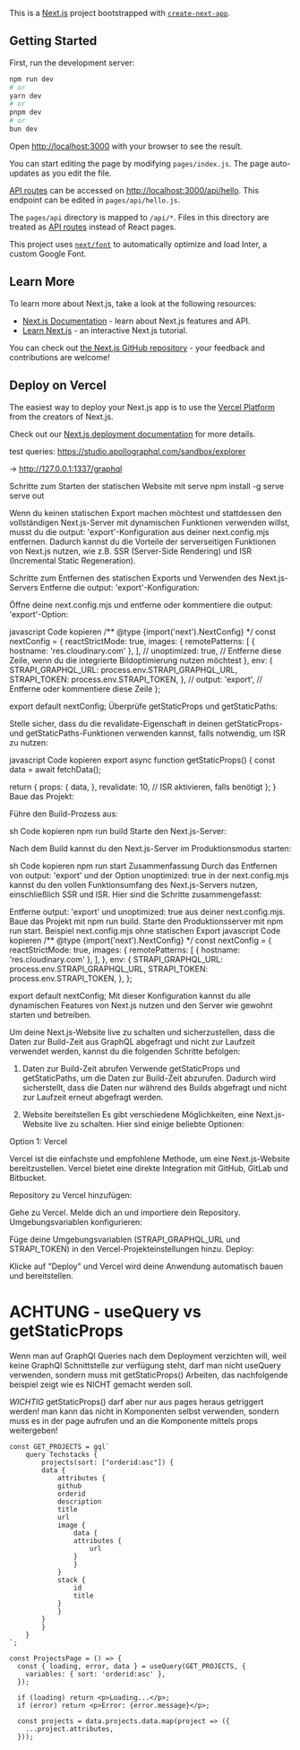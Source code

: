 This is a [Next.js](https://nextjs.org/) project bootstrapped with [`create-next-app`](https://github.com/vercel/next.js/tree/canary/packages/create-next-app).

## Getting Started

First, run the development server:

```bash
npm run dev
# or
yarn dev
# or
pnpm dev
# or
bun dev
```

Open [http://localhost:3000](http://localhost:3000) with your browser to see the result.

You can start editing the page by modifying `pages/index.js`. The page auto-updates as you edit the file.

[API routes](https://nextjs.org/docs/api-routes/introduction) can be accessed on [http://localhost:3000/api/hello](http://localhost:3000/api/hello). This endpoint can be edited in `pages/api/hello.js`.

The `pages/api` directory is mapped to `/api/*`. Files in this directory are treated as [API routes](https://nextjs.org/docs/api-routes/introduction) instead of React pages.

This project uses [`next/font`](https://nextjs.org/docs/basic-features/font-optimization) to automatically optimize and load Inter, a custom Google Font.

## Learn More

To learn more about Next.js, take a look at the following resources:

- [Next.js Documentation](https://nextjs.org/docs) - learn about Next.js features and API.
- [Learn Next.js](https://nextjs.org/learn) - an interactive Next.js tutorial.

You can check out [the Next.js GitHub repository](https://github.com/vercel/next.js/) - your feedback and contributions are welcome!

## Deploy on Vercel

The easiest way to deploy your Next.js app is to use the [Vercel Platform](https://vercel.com/new?utm_medium=default-template&filter=next.js&utm_source=create-next-app&utm_campaign=create-next-app-readme) from the creators of Next.js.

Check out our [Next.js deployment documentation](https://nextjs.org/docs/deployment) for more details.


test queries:
https://studio.apollographql.com/sandbox/explorer

-> http://127.0.0.1:1337/graphql

Schritte zum Starten der statischen Website mit serve
npm install -g serve
serve out




Wenn du keinen statischen Export machen möchtest und stattdessen den vollständigen Next.js-Server mit dynamischen Funktionen verwenden willst, musst du die output: 'export'-Konfiguration aus deiner next.config.mjs entfernen. Dadurch kannst du die Vorteile der serverseitigen Funktionen von Next.js nutzen, wie z.B. SSR (Server-Side Rendering) und ISR (Incremental Static Regeneration).

Schritte zum Entfernen des statischen Exports und Verwenden des Next.js-Servers
Entferne die output: 'export'-Konfiguration:

Öffne deine next.config.mjs und entferne oder kommentiere die output: 'export'-Option:

javascript
Code kopieren
/** @type {import('next').NextConfig} */
const nextConfig = {
  reactStrictMode: true,
  images: {
    remotePatterns: [
      { hostname: 'res.cloudinary.com' },
    ],
    // unoptimized: true, // Entferne diese Zeile, wenn du die integrierte Bildoptimierung nutzen möchtest
  },
  env: {
    STRAPI_GRAPHQL_URL: process.env.STRAPI_GRAPHQL_URL,
    STRAPI_TOKEN: process.env.STRAPI_TOKEN,
  },
  // output: 'export', // Entferne oder kommentiere diese Zeile
};

export default nextConfig;
Überprüfe getStaticProps und getStaticPaths:

Stelle sicher, dass du die revalidate-Eigenschaft in deinen getStaticProps- und getStaticPaths-Funktionen verwenden kannst, falls notwendig, um ISR zu nutzen:

javascript
Code kopieren
export async function getStaticProps() {
  const data = await fetchData();

  return {
    props: {
      data,
    },
    revalidate: 10, // ISR aktivieren, falls benötigt
  };
}
Baue das Projekt:

Führe den Build-Prozess aus:

sh
Code kopieren
npm run build
Starte den Next.js-Server:

Nach dem Build kannst du den Next.js-Server im Produktionsmodus starten:

sh
Code kopieren
npm run start
Zusammenfassung
Durch das Entfernen von output: 'export' und der Option unoptimized: true in der next.config.mjs kannst du den vollen Funktionsumfang des Next.js-Servers nutzen, einschließlich SSR und ISR. Hier sind die Schritte zusammengefasst:

Entferne output: 'export' und unoptimized: true aus deiner next.config.mjs.
Baue das Projekt mit npm run build.
Starte den Produktionsserver mit npm run start.
Beispiel next.config.mjs ohne statischen Export
javascript
Code kopieren
/** @type {import('next').NextConfig} */
const nextConfig = {
  reactStrictMode: true,
  images: {
    remotePatterns: [
      { hostname: 'res.cloudinary.com' },
    ],
  },
  env: {
    STRAPI_GRAPHQL_URL: process.env.STRAPI_GRAPHQL_URL,
    STRAPI_TOKEN: process.env.STRAPI_TOKEN,
  },
};

export default nextConfig;
Mit dieser Konfiguration kannst du alle dynamischen Features von Next.js nutzen und den Server wie gewohnt starten und betreiben.


Um deine Next.js-Website live zu schalten und sicherzustellen, dass die Daten zur Build-Zeit aus GraphQL abgefragt und nicht zur Laufzeit verwendet werden, kannst du die folgenden Schritte befolgen:

1. Daten zur Build-Zeit abrufen
Verwende getStaticProps und getStaticPaths, um die Daten zur Build-Zeit abzurufen. Dadurch wird sicherstellt, dass die Daten nur während des Builds abgefragt und nicht zur Laufzeit erneut abgefragt werden.

3. Website bereitstellen
Es gibt verschiedene Möglichkeiten, eine Next.js-Website live zu schalten. Hier sind einige beliebte Optionen:

Option 1: Vercel

Vercel ist die einfachste und empfohlene Methode, um eine Next.js-Website bereitzustellen. Vercel bietet eine direkte Integration mit GitHub, GitLab und Bitbucket.

Repository zu Vercel hinzufügen:

Gehe zu Vercel.
Melde dich an und importiere dein Repository.
Umgebungsvariablen konfigurieren:

Füge deine Umgebungsvariablen (STRAPI_GRAPHQL_URL und STRAPI_TOKEN) in den Vercel-Projekteinstellungen hinzu.
Deploy:

Klicke auf "Deploy" und Vercel wird deine Anwendung automatisch bauen und bereitstellen.



# ACHTUNG - useQuery vs getStaticProps

Wenn man auf GraphQl Queries nach dem Deployment verzichten will, weil keine GraphQl Schnittstelle zur verfügung steht, darf man nicht useQuery verwenden, sondern muss mit getStaticProps() Arbeiten, das nachfolgende beispiel zeigt wie es NICHT gemacht werden soll.

*WICHTIG* getStaticProps() darf aber nur aus pages heraus getriggert werden! man kann das nicht in Komponenten selbst verwenden, sondern muss es in der page aufrufen und an die Komponente mittels props weitergeben!


```
const GET_PROJECTS = gql`
    query Techstacks {
        projects(sort: ["orderid:asc"]) {
        data {
            attributes {
            github
            orderid
            description
            title
            url
            image {
                data {
                attributes {
                    url
                }
                }
            }
            stack {
                id
                title
            }
            }
        }
        }
    }
`;

const ProjectsPage = () => {
  const { loading, error, data } = useQuery(GET_PROJECTS, {
    variables: { sort: 'orderid:asc' },
  });

  if (loading) return <p>Loading...</p>;
  if (error) return <p>Error: {error.message}</p>;

  const projects = data.projects.data.map(project => ({
    ...project.attributes,
  }));

```
